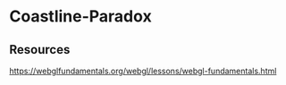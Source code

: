 # Coastline-Paradox

## Resources
https://webglfundamentals.org/webgl/lessons/webgl-fundamentals.html
